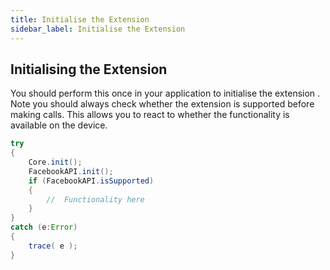 ```yaml
---
title: Initialise the Extension
sidebar_label: Initialise the Extension
---
```


## Initialising the Extension

You should perform this once in your application to initialise the extension . 
Note you should always check whether the extension is supported before making calls. 
This allows you to react to whether the functionality is available on the device.


```actionscript
try
{
	Core.init();
	FacebookAPI.init();
	if (FacebookAPI.isSupported)
	{
		//	Functionality here
	}
}
catch (e:Error)
{
	trace( e );
}
```

